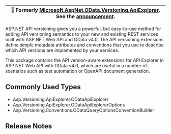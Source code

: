 ﻿| :mega: Formerly [Microsoft.AspNet.OData.Versioning.ApiExplorer](https://www.nuget.org/packages/Microsoft.AspNet.OData.Versioning.ApiExplorer/). See the [announcement](https://github.com/dotnet/aspnet-api-versioning/discussions/807). |
|-|

ASP.NET API versioning gives you a powerful, but easy-to-use method for adding API versioning semantics to your new
and existing REST services built with ASP.NET Web API and OData v4.0. The API versioning extensions define simple
metadata attributes and conventions that you use to describe which API versions are implemented by your services.

This package contains the API version-aware extensions for API Explorer in ASP.NET Web API with OData v4.0, which are
useful in a number of scenarios such as test automation or OpenAPI document generation.

## Commonly Used Types

- Asp.Versioning.ApiExplorer.ODataApiExplorer
- Asp.Versioning.ApiExplorer.ODataApiExplorerOptions
- Asp.Versioning.Conventions.ODataQueryOptionsConventionBuilder

## Release Notes

